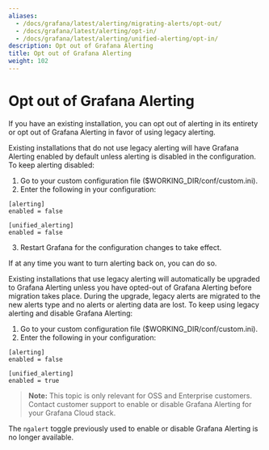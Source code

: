 ```yaml
---
aliases:
  - /docs/grafana/latest/alerting/migrating-alerts/opt-out/
  - /docs/grafana/latest/alerting/opt-in/
  - /docs/grafana/latest/alerting/unified-alerting/opt-in/
description: Opt out of Grafana Alerting
title: Opt out of Grafana Alerting
weight: 102
---
```


# Opt out of Grafana Alerting

If you have an existing installation, you can opt out of alerting in its entirety or opt out of Grafana Alerting in favor of using legacy alerting.

Existing installations that do not use legacy alerting will have Grafana Alerting enabled by default unless alerting is disabled in the configuration. To keep alerting disabled:

1. Go to your custom configuration file ($WORKING_DIR/conf/custom.ini).
1. Enter the following in your configuration:
   
```
[alerting]
enabled = false

[unified_alerting]
enabled = false
```

3. Restart Grafana for the configuration changes to take effect.

If at any time you want to turn alerting back on, you can do so. 

Existing installations that use legacy alerting will automatically be upgraded to Grafana Alerting unless you have opted-out of Grafana Alerting before migration takes place. During the upgrade, legacy alerts are migrated to the new alerts type and no alerts or alerting data are lost. To keep using legacy alerting and disable Grafana Alerting:

1. Go to your custom configuration file ($WORKING_DIR/conf/custom.ini).
2. Enter the following in your configuration:
```
[alerting]
enabled = false

[unified_alerting]
enabled = true
```

> **Note:** This topic is only relevant for OSS and Enterprise customers. Contact customer support to enable or disable Grafana Alerting for your Grafana Cloud stack.

The `ngalert` toggle previously used to enable or disable Grafana Alerting is no longer available.
